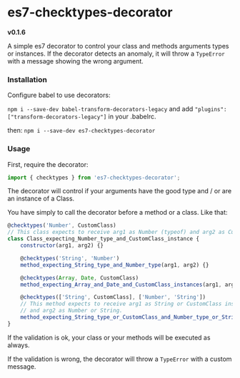 # es7-checktypes-decorator
**v0.1.6**

A simple es7 decorator to control your class and methods arguments types or instances.
If the decorator detects an anomaly, it will throw a `TypeError` with a message showing the wrong argument.

### Installation

Configure babel to use decorators:

`npm i --save-dev babel-transform-decorators-legacy` and add `"plugins": ["transform-decorators-legacy"]` in your .babelrc.

then: `npm i --save-dev es7-checktypes-decorator`

### Usage

First, require the decorator:
````js
import { checktypes } from 'es7-checktypes-decorator';
````

The decorator will control if your arguments have the good type and / or are an instance of a Class.

You have simply to call the decorator before a method or a class. Like that:

````js
@checktypes('Number', CustomClass)
// This class expects to receive arg1 as Number (typeof) and arg2 as CustomClass instance (instanceof).
class Class_expecting_Number_type_and_CustomClass_instance {
    constructor(arg1, arg2) {}

    @checktypes('String', 'Number')
    method_expecting_String_type_and_Number_type(arg1, arg2) {}

    @checktypes(Array, Date, CustomClass)
    method_expecting_Array_and_Date_and_CustomClass_instances(arg1, arg2, arg3) {}  

    @checktypes(['String', CustomClass], ['Number', 'String'])
    // This method expects to receive arg1 as String or CustomClass instance
    // and arg2 as Number or String.
    method_expecting_String_type_or_CustomClass_and_Number_type_or_String_type(arg1, arg2) {}
}

````

If the validation is ok, your class or your methods will be executed as always.

If the validation is wrong, the decorator will throw a `TypeError` with a custom message.
